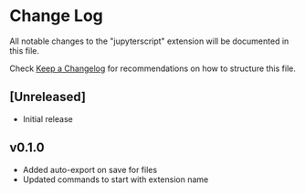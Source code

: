 # Change Log

All notable changes to the "jupyterscript" extension will be documented in this file.

Check [Keep a Changelog](http://keepachangelog.com/) for recommendations on how to structure this file.

## [Unreleased]

- Initial release

## v0.1.0

- Added auto-export on save for files
- Updated commands to start with extension name